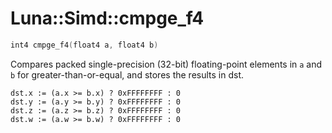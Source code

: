 # Luna::Simd::cmpge_f4

```c++
int4 cmpge_f4(float4 a, float4 b)
```

Compares packed single-precision (32-bit) floating-point elements in `a` and `b` for greater-than-or-equal, and stores the results in dst. 


```
dst.x := (a.x >= b.x) ? 0xFFFFFFFF : 0
dst.y := (a.y >= b.y) ? 0xFFFFFFFF : 0
dst.z := (a.z >= b.z) ? 0xFFFFFFFF : 0
dst.w := (a.w >= b.w) ? 0xFFFFFFFF : 0
```


